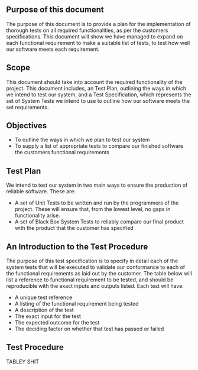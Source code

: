 Purpose of this document
----------
The purpose of this document is to provide a plan for the implementation of thorough tests on all required functionalities, as per the customers specifications.
This document will show we have managed to expand on each functional requirement to make a suitable list of tests, to test how well our software meets each requirement.


Scope
----------
This document should take into account the required functionality of the project. This document includes, an Test Plan, outlining the ways in which we intend to test our system, and a Test Specification, which represents the set of System Tests we intend to use to outline how our software meets the set requirements.

Objectives
----------
  * To outline the ways in which we plan to test our system
  * To supply a list of appropriate tests to compare our finished software the customers functional requirements


Test Plan
----------
We intend to test our system in two main ways to ensure the production of reliable software. These are:
  * A set of Unit Tests to be written and run by the programmers of the project. These will ensure that, from the lowest level, no gaps in functionality arise.
  * A set of Black Box System Tests to reliably compare our final product with the product that the customer has specified

An Introduction to the Test Procedure
----------
The purpose of this test specification is to specify in detail each of the system tests that will be executed to validate our conformance to each of the functional requirements as laid out by the customer.
The table below will list a reference to functional requirement to be tested, and should be reproducible with the exact inputs and outputs listed.
Each test will have:
  * A unique test reference
  * A listing of the functional requirement being tested
  * A description of the test
  * The exact input for the test
  * The expected outcome for the test
  * The deciding factor on whether that test has passed or failed

Test Procedure
----------
TABLEY SHIT

